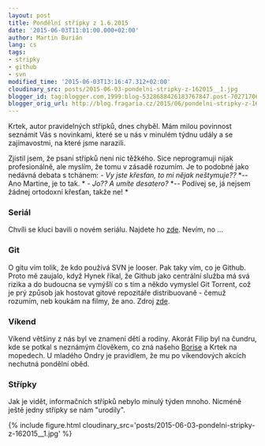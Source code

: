 ```yaml
---
layout: post
title: Pondělní střípky z 1.6.2015
date: '2015-06-03T11:01:00.000+02:00'
author: Martin Burián
lang: cs
tags:
- stripky
- github
- svn
modified_time: '2015-06-03T13:16:47.312+02:00'
cloudinary_src: posts/2015-06-03-pondelni-stripky-z-162015__1.jpg
blogger_id: tag:blogger.com,1999:blog-5328688426183767847.post-7027170660730151741
blogger_orig_url: http://blog.fragaria.cz/2015/06/pondelni-stripky-z-162015.html
---
```


Krtek, autor pravidelných střípků, dnes chyběl. Mám milou povinnost
seznámit Vás s novinkami, které se u nás v minulém týdnu udály a se
zajímavostmi, na které jsme narazili.

Zjistil jsem, že psaní střípků není nic těžkého. Sice neprogramuji nijak
profesionálně, ale myslím, že tomu v zásadě rozumím. Je to podobné jako
nedávná debata s tchánem:
*- Vy jste křesťan, to mi nějak neštymuje??*
*-- Ano Martine, je to tak. *
*- Jo?? A umíte desatero?*
*-- Podívej se, já nejsem žádnej ortodoxní křesťan, takže ne\! *

### Seriál

Chvíli se kluci bavili o novém seriálu. Najdete ho
[zde](http://www.whoismrrobot.com/). Nevím, no ...

### Git

O gitu vím tolik, že kdo používá SVN je looser.
Pak taky vím, co je Github. Proto mě zaujalo, když Hynek říkal, že
Github jako centrální služba má svá rizika a do budoucna se vymýšlí co s
tím a někdo vymyslel Git Torrent, což je prý způsob jak hostovat gitové
repozitáře distribuovaně - čemuž rozumím, neb koukám na filmy, že ano.
Zdroj
[zde](http://blog.printf.net/articles/2015/05/29/announcing-gittorrent-a-decentralized-github/).

### Víkend

Víkend většiny z nás byl ve znamení dětí a rodiny. Akorát Filip byl na
čundru, kde se potkal s neznámým člověkem, co zná našeho
[Borise](http://www.bor-is.cz/) a Krtek na mopedech. U mladého Ondry je
pravidlem, že mu po víkendových akcích nechutná pondělní oběd.

### Střípky

Jak je vidět, informačních střípků nebylo minulý týden mnoho. Nicméně
ještě jedny střípky se nám
"urodily".

{% include figure.html cloudinary_src='posts/2015-06-03-pondelni-stripky-z-162015__1.jpg' %}
